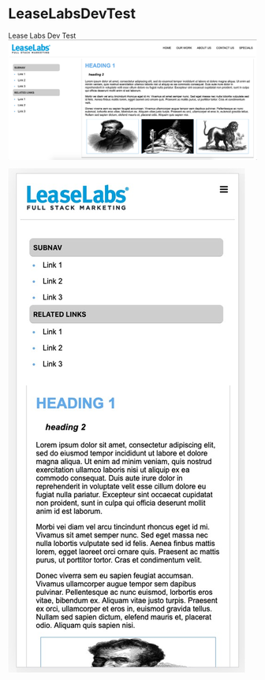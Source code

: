 # LeaseLabsDevTest
Lease Labs Dev Test
![Screen shots of finished product](assets/images/screenshot.jpg)

![Screen shots of finished product](assets/images/screenshot2.jpg)
